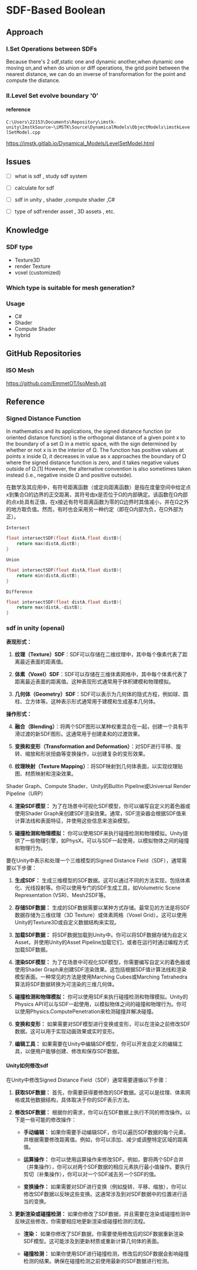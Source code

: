 # SDF-Based Boolean

## Approach

### I.Set Operations between SDFs
Because there's 2 sdf,static one and dynamic another,when dynamic one moving on,and when do union or diff operations,
the grid point between the nearest distance, we can do an inverse of transformation for the point and compute the distance.



### II.Level Set evolve boundary '0'

#### reference

`C:\Users\22153\Documents\Repository\imstk-unity\ImstkSource~\iMSTK\Source\DynamicalModels\ObjectModels\imstkLevelSetModel.cpp`

https://imstk.gitlab.io/Dynamical_Models/LevelSetModel.html

## Issues

- [ ] what is sdf , study sdf system
- [ ] calculate for sdf
- [ ] sdf in unity , shader ,compute shader ,C#
- [ ] type of sdf:render asset , 3D assets , etc.



## Knowledge

### SDF type
- Texture3D
- render Texture
- voxel (customized)
### Which type is suitable for mesh generation?


### Usage
- C# 
- Shader
- Compute Shader
- hybrid

## GitHub Repositories

### ISO Mesh
https://github.com/EmmetOT/IsoMesh.git



## Reference

### Signed Distance Function
In mathematics and its applications, the signed distance function (or oriented distance function) is the orthogonal distance of a given point x to the boundary of a set Ω in a metric space, with the sign determined by whether or not x is in the interior of Ω. The function has positive values at points x inside Ω, it decreases in value as x approaches the boundary of Ω where the signed distance function is zero, and it takes negative values outside of Ω.[1] However, the alternative convention is also sometimes taken instead (i.e., negative inside Ω and positive outside).

在数学及其应用中，有符号距离函数（或定向距离函数）是指在度量空间中给定点x到集合Ω的边界的正交距离，其符号由x是否位于Ω的内部确定。该函数在Ω内部的点x处具有正值，在x接近有符号距离函数为零的Ω边界时其值减小，并在Ω之外的地方取负值。然而，有时也会采用另一种约定（即在Ω内部为负，在Ω外部为正）。

`Intersect`
```c++
float intersectSDF(float distA,float distB){
    return max(distA,distB);
}
```
`Union`
```c++
float intersectSDF(float distA,float distB){
    return min(distA,distB);
}
```
`Difference`
```c++
float intersectSDF(float distA,float distB){
    return max(distA,-distB);
}
```

### sdf in unity (openai)

**表现形式：**

1. **纹理（Texture）SDF**：SDF可以存储在二维纹理中，其中每个像素代表了距离最近表面的距离值。

2. **体素（Voxel）SDF**：SDF可以存储在三维体素网格中，其中每个体素代表了距离最近表面的距离值。这种表现形式通常用于体积建模和物理模拟。

3. **几何体（Geometry）SDF**：SDF可以表示为几何体的隐式方程，例如球、圆柱、立方体等。这种表示形式通常用于建模和生成基本几何体。

**操作形式：**

4. **融合（Blending）**：将两个SDF图形以某种权重混合在一起，创建一个具有平滑过渡的新SDF图形。这通常用于创建柔和的过渡效果。

5. **变换和变形（Transformation and Deformation）**：对SDF进行平移、旋转、缩放和形状扭曲等变换操作，以创建复杂的变形效果。

6. **纹理映射（Texture Mapping）**：将SDF映射到几何体表面，以实现纹理贴图、材质映射和渲染效果。

Shader Graph、Compute Shader、Unity的Builtin Pipeline或Universal Render Pipeline（URP）


4. **渲染SDF模型：** 为了在场景中可视化SDF模型，你可以编写自定义的着色器或使用Shader Graph来创建SDF渲染效果。通常，SDF渲染器会根据SDF值来计算法线和表面特征，并使用这些信息来渲染模型。

5. **碰撞检测和物理模拟：** 你可以使用SDF来执行碰撞检测和物理模拟。Unity提供了一些物理引擎，如PhysX，可以与SDF一起使用，以模拟物体之间的碰撞和物理行为。



要在Unity中表示和处理一个三维模型的Signed Distance Field（SDF），通常需要以下步骤：

1. **生成SDF：** 生成三维模型的SDF数据。这可以通过不同的方法实现，包括体素化、光线投射等。你可以使用专门的SDF生成工具，如Volumetric Scene Representation (VSR)、Mesh2SDF等。

2. **存储SDF数据：** 生成的SDF数据需要以某种方式存储。最常见的方法是将SDF数据存储为三维纹理（3D Texture）或体素网格（Voxel Grid）。这可以使用Unity的Texture3D或自定义数据结构来实现。

3. **加载SDF数据：** 将SDF数据加载到Unity中。你可以将SDF数据存储为自定义Asset，并使用Unity的Asset Pipeline加载它们，或者在运行时通过编程方式加载SDF数据。

4. **渲染SDF模型：** 为了在场景中可视化SDF模型，你需要编写自定义的着色器或使用Shader Graph来创建SDF渲染效果。这包括根据SDF值计算法线和渲染模型表面。一种常见的方法是使用Marching Cubes或Marching Tetrahedra算法将SDF数据转换为可渲染的三维几何体。

5. **碰撞检测和物理模拟：** 你可以使用SDF来执行碰撞检测和物理模拟。Unity的Physics API可以与SDF一起使用，以模拟物体之间的碰撞和物理行为。你可以使用Physics.ComputePenetration来检测碰撞并解决碰撞。

6. **变换和变形：** 如果需要对SDF模型进行变换或变形，可以在渲染之前修改SDF数据。这可以用于实现动画效果或实时变形。

7. **编辑工具：** 如果需要在Unity中编辑SDF模型，你可以开发自定义的编辑工具，以便用户能够创建、修改和保存SDF数据。


#### Unity如何修改sdf
在Unity中修改Signed Distance Field（SDF）通常需要遵循以下步骤：

1. **获取SDF数据：** 首先，你需要获得要修改的SDF数据。这可以是纹理、体素网格或其他数据结构，具体取决于你的SDF表示方法。

2. **修改SDF数据：** 根据你的需求，你可以在SDF数据上执行不同的修改操作。以下是一些可能的修改操作：

    - **手动编辑：** 如果你需要手动编辑SDF，你可以遍历SDF数据的每个元素，并根据需要修改距离值。例如，你可以添加、减少或调整特定区域的距离值。

    - **运算操作：** 你可以使用运算操作来修改SDF。例如，要将两个SDF合并（并集操作），你可以对两个SDF数据的相应元素执行最小值操作。要执行剪切（补集操作），你可以对一个SDF减去另一个SDF的值。

    - **变换操作：** 如果需要对SDF进行变换（例如旋转、平移、缩放），你可以修改SDF数据以反映这些变换。这通常涉及到对SDF数据中的位置进行适当的变换。

3. **更新渲染或碰撞检测：** 如果你修改了SDF数据，并且需要在渲染或碰撞检测中反映这些修改，你需要相应地更新渲染或碰撞检测的流程。

    - **渲染：** 如果你修改了SDF数据，你需要使用修改后的SDF数据重新渲染SDF模型。这可能涉及到更新材质或重新计算几何体的表面。

    - **碰撞检测：** 如果你使用SDF进行碰撞检测，修改后的SDF数据会影响碰撞检测的结果。确保在碰撞检测之前使用最新的SDF数据进行检测。


